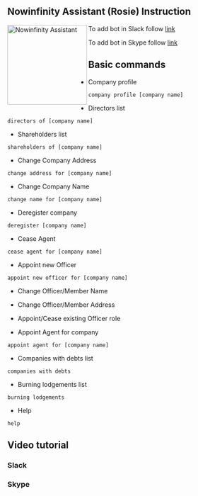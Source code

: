
## Nowinfinity Assistant (Rosie) Instruction
<img align="left" alt="Nowinfinity Assistant" width="180" src="https://assistant.nowinfinity.com.au/content/png_tr.png">

To add bot in Slack follow [link](https://slack.com/oauth/authorize?scope=bot&client_id=37518842641.298378249092&redirect_uri=https://slack.botframework.com/Home/auth&state=nowinfinity_assistant)

To add bot in Skype follow [link](https://join.skype.com/bot/62516114-227c-436c-8e55-e7dcf50e7474)

   

## Basic commands
* Company profile
```
company profile [company name]
```
* Directors list
```
directors of [company name]
```
* Shareholders list
```
shareholders of [company name]
```
* Change Company Address
```
change address for [company name]
```
* Change Company Name
```
change name for [company name]
```
* Deregister company
```
deregister [company name]
```
* Cease Agent
```
cease agent for [company name]
```
* Appoint new Officer
```
appoint new officer for [company name]
```
* Change Officer/Member Name

* Change Officer/Member Address

* Appoint/Cease existing Officer role

* Appoint Agent for company
```
appoint agent for [company name]
```
* Companies with debts list
```
companies with debts
```
* Burning lodgements list
```
burning lodgements
```
* Help
```
help
```
## Video tutorial
### Slack

### Skype
